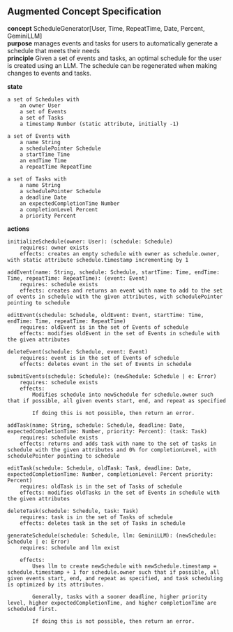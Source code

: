 ## Augmented Concept Specification

**concept** ScheduleGenerator[User, Time, RepeatTime, Date, Percent, GeminiLLM]\
**purpose** manages events and tasks for users to automatically generate a schedule that meets their needs\
**principle** Given a set of events and tasks, an optimal schedule for the user is created using an LLM. The schedule can be regenerated when making changes to events and tasks.

**state**

    a set of Schedules with
        an owner User
        a set of Events
        a set of Tasks
        a timestamp Number (static attribute, initially -1)

    a set of Events with
        a name String
        a schedulePointer Schedule
        a startTime Time
        an endTime Time
        a repeatTime RepeatTime

    a set of Tasks with
        a name String
        a schedulePointer Schedule
        a deadline Date
        an expectedCompletionTime Number
        a completionLevel Percent
        a priority Percent

**actions**

    initializeSchedule(owner: User): (schedule: Schedule)
        requires: owner exists
        effects: creates an empty schedule with owner as schedule.owner, with static attribute schedule.timestamp incrementing by 1

    addEvent(name: String, schedule: Schedule, startTime: Time, endTime: Time, repeatTime: RepeatTime): (event: Event)
        requires: schedule exists
        effects: creates and returns an event with name to add to the set of events in schedule with the given attributes, with schedulePointer pointing to schedule

    editEvent(schedule: Schedule, oldEvent: Event, startTime: Time, endTime: Time, repeatTime: RepeatTime)
        requires: oldEvent is in the set of Events of schedule
        effects: modifies oldEvent in the set of Events in schedule with the given attributes

    deleteEvent(schedule: Schedule, event: Event)
        requires: event is in the set of Events of schedule
        effects: deletes event in the set of Events in schedule

    submitEvents(schedule: Schedule): (newShedule: Schedule | e: Error)
        requires: schedule exists
        effects:
            Modifies schedule into newSchedule for schedule.owner such that if possible, all given events start, end, and repeat as specified

            If doing this is not possible, then return an error.

    addTask(name: String, schedule: Schedule, deadline: Date, expectedCompletionTime: Number, priority: Percent): (task: Task)
        requires: schedule exists
        effects: returns and adds task with name to the set of tasks in schedule with the given attributes and 0% for completionLevel, with schedulePointer pointing to schedule

    editTask(schedule: Schedule, oldTask: Task, deadline: Date, expectedCompletionTime: Number, completionLevel: Percent priority: Percent)
        requires: oldTask is in the set of Tasks of schedule
        effects: modifies oldTasks in the set of Events in schedule with the given attributes

    deleteTask(schedule: Schedule, task: Task)
        requires: task is in the set of Tasks of schedule
        effects: deletes task in the set of Tasks in schedule

    generateSchedule(schedule: Schedule, llm: GeminiLLM): (newSchedule: Schedule | e: Error)
        requires: schedule and llm exist

        effects:
            Uses llm to create newSchedule with newSchedule.timestamp = schedule.timestamp + 1 for schedule.owner such that if possible, all given events start, end, and repeat as specified, and task scheduling is optimized by its attributes.

            Generally, tasks with a sooner deadline, higher priority level, higher expectedCompletionTime, and higher completionTime are scheduled first.

            If doing this is not possible, then return an error.
